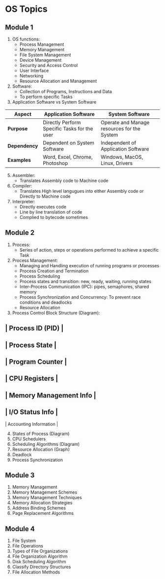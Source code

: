 # OS Topics

## Module 1
1. OS functions:
    - Process Management
    - Memory Management
    - File System Management
    - Device Management
    - Security and Access Control
    - User Interface
    - Networking
    - Resource Allocation and Management
2. Software:
    - Collection of Programs, Instructions and Data
    - To perform specific Tasks
3. Application Software vs System Software

| Aspect          | Application Software                         |  System Software |
|-----------------|----------------------------------------------|------------------|
| **Purpose**     | Directly Perform Specific Tasks for the user | Operate and Manage resources for the System |
| **Dependency**  | Dependent on System Software                 | Independent of Application Software |
| **Examples**    | Word, Excel, Chrome, Photoshop               | Windows, MacOS, Linux, Drivers |

5. Assembler:
    - Translates Assembly code to Machine code
6. Compiler:
    - Translates High level langugues into either Assembly code or Directly to Machine code
7. Interpreter:
    - Directly executes code
    - Line by line translation of code
    - Complied to bytecode sometimes

## Module 2
1. Process:
    - Series of action, steps or operations performed to achieve a specific Task
2. Process Management:
    - Managing and Handling execution of running programs or processes
    - Process Creation and Termination
    - Process Scheduling
    - Process states and transition: new, ready, waiting, running states
    - Inter-Process Communication (IPC): pipes, semaphores, shared memory
    - Process Synchronization and Concurrency: To prevent race conditions and deadlocks
    - Resource Allocation
3. Process Control Block Structure (Diagram):

| Process ID (PID)         | 
 --------------------------
| Process State            |
 --------------------------
| Program Counter          |
 --------------------------
| CPU Registers            |
 --------------------------
| Memory Management Info   |
 --------------------------
| I/O Status Info          |
 --------------------------
| Accounting Information   |

4. States of Process (Diagram)
5. CPU Schedulers
6. Scheduling Algorithms (Diagram)
7. Resource Allocation (Graph)
8. Deadlock
9. Process Synchronization

## Module 3
1. Memory Management
2. Memory Management Schemes
3. Memory Management Techniques
4. Memory Allocation Strategies
5. Address Binding Schemes
6. Page Replacement Algorithms

## Module 4
1. File System
2. File Operations
3. Types of File Organizations
4. File Organization Algorithm
5. Disk Scheduling Algorithm
6. Classify Directory Structures
7. File Allocation Methods


